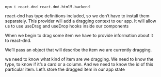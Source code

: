 ```
npm i react-dnd react-dnd-html5-backend
```
react-dnd has type definitions included, so we don’t have to install them separately.
This provider will add a dragging context to our app. It will allow us to use useDrag
and useDrop hooks inside our components

When we begin to drag some item we have to provide information about it to
react-dnd.

We’ll pass an object that will describe the item we are currently dragging.

we need to know what kind of item are we dragging. We need to know the type, to know if
it’s a card or a column. And we need to know the id of this particular item.
Let’s store the dragged item in our app state